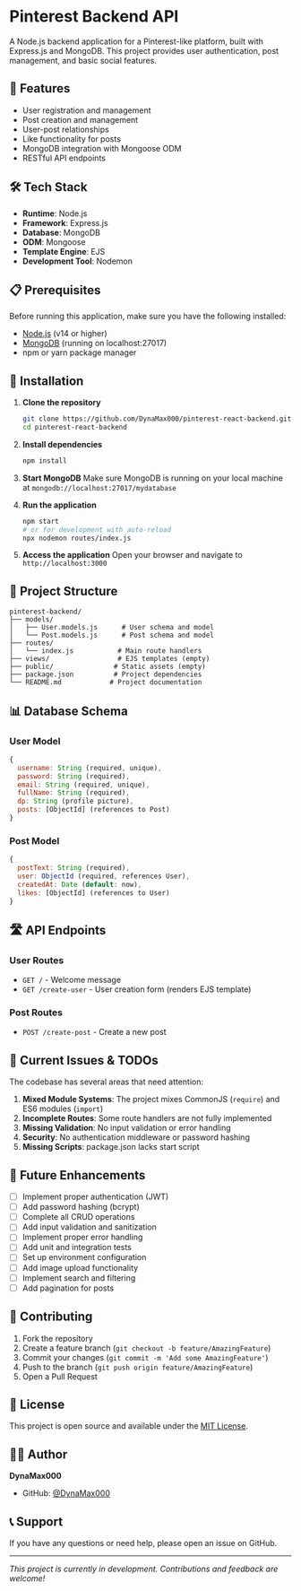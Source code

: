 # Pinterest Backend API

A Node.js backend application for a Pinterest-like platform, built with Express.js and MongoDB. This project provides user authentication, post management, and basic social features.

## 🚀 Features

- User registration and management
- Post creation and management
- User-post relationships
- Like functionality for posts
- MongoDB integration with Mongoose ODM
- RESTful API endpoints

## 🛠️ Tech Stack

- **Runtime**: Node.js
- **Framework**: Express.js
- **Database**: MongoDB
- **ODM**: Mongoose
- **Template Engine**: EJS
- **Development Tool**: Nodemon

## 📋 Prerequisites

Before running this application, make sure you have the following installed:

- [Node.js](https://nodejs.org/) (v14 or higher)
- [MongoDB](https://www.mongodb.com/) (running on localhost:27017)
- npm or yarn package manager

## 🔧 Installation

1. **Clone the repository**
   ```bash
   git clone https://github.com/DynaMax000/pinterest-react-backend.git
   cd pinterest-react-backend
   ```

2. **Install dependencies**
   ```bash
   npm install
   ```

3. **Start MongoDB**
   Make sure MongoDB is running on your local machine at `mongodb://localhost:27017/mydatabase`

4. **Run the application**
   ```bash
   npm start
   # or for development with auto-reload
   npx nodemon routes/index.js
   ```

5. **Access the application**
   Open your browser and navigate to `http://localhost:3000`

## 📁 Project Structure

```
pinterest-backend/
├── models/
│   ├── User.models.js      # User schema and model
│   └── Post.models.js      # Post schema and model
├── routes/
│   └── index.js           # Main route handlers
├── views/                 # EJS templates (empty)
├── public/               # Static assets (empty)
├── package.json          # Project dependencies
└── README.md            # Project documentation
```

## 📊 Database Schema

### User Model
```javascript
{
  username: String (required, unique),
  password: String (required),
  email: String (required, unique),
  fullName: String (required),
  dp: String (profile picture),
  posts: [ObjectId] (references to Post)
}
```

### Post Model
```javascript
{
  postText: String (required),
  user: ObjectId (required, references User),
  createdAt: Date (default: now),
  likes: [ObjectId] (references to User)
}
```

## 🛣️ API Endpoints

### User Routes
- `GET /` - Welcome message
- `GET /create-user` - User creation form (renders EJS template)

### Post Routes
- `POST /create-post` - Create a new post

## 🚧 Current Issues & TODOs

The codebase has several areas that need attention:

1. **Mixed Module Systems**: The project mixes CommonJS (`require`) and ES6 modules (`import`)
2. **Incomplete Routes**: Some route handlers are not fully implemented
3. **Missing Validation**: No input validation or error handling
4. **Security**: No authentication middleware or password hashing
5. **Missing Scripts**: package.json lacks start script

## 🔮 Future Enhancements

- [ ] Implement proper authentication (JWT)
- [ ] Add password hashing (bcrypt)
- [ ] Complete all CRUD operations
- [ ] Add input validation and sanitization
- [ ] Implement proper error handling
- [ ] Add unit and integration tests
- [ ] Set up environment configuration
- [ ] Add image upload functionality
- [ ] Implement search and filtering
- [ ] Add pagination for posts

## 🤝 Contributing

1. Fork the repository
2. Create a feature branch (`git checkout -b feature/AmazingFeature`)
3. Commit your changes (`git commit -m 'Add some AmazingFeature'`)
4. Push to the branch (`git push origin feature/AmazingFeature`)
5. Open a Pull Request

## 📝 License

This project is open source and available under the [MIT License](LICENSE).

## 👨‍💻 Author

**DynaMax000**
- GitHub: [@DynaMax000](https://github.com/DynaMax000)

## 📞 Support

If you have any questions or need help, please open an issue on GitHub.

---

*This project is currently in development. Contributions and feedback are welcome!*